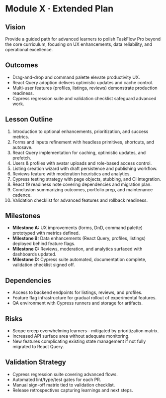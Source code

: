 # Module X · Extended Plan

## Vision

Provide a guided path for advanced learners to polish TaskFlow Pro beyond the
core curriculum, focusing on UX enhancements, data reliability, and operational
excellence.

## Outcomes

-  Drag-and-drop and command palette elevate productivity UX.
-  React Query adoption delivers optimistic updates and cache control.
-  Multi-user features (profiles, listings, reviews) demonstrate production
   readiness.
-  Cypress regression suite and validation checklist safeguard advanced work.

## Lesson Outline

1. Introduction to optional enhancements, prioritization, and success metrics.
2. Forms and inputs refinement with headless primitives, shortcuts, and
   autosave.
3. React Query implementation for caching, optimistic updates, and prefetch.
4. Users & profiles with avatar uploads and role-based access control.
5. Listing creation wizard with draft persistence and publishing workflow.
6. Reviews feature with moderation heuristics and analytics.
7. Cypress testing strategy with page objects, stubbing, and CI integration.
8. React 19 readiness note covering dependencies and migration plan.
9. Conclusion summarizing outcomes, portfolio prep, and maintenance cadence.
10.   Validation checklist for advanced features and rollback readiness.

## Milestones

-  **Milestone A:** UX improvements (forms, DnD, command palette) prototyped
   with metrics defined.
-  **Milestone B:** Data enhancements (React Query, profiles, listings) deployed
   behind feature flags.
-  **Milestone C:** Reviews, moderation, and analytics surfaced with dashboards
   updated.
-  **Milestone D:** Cypress suite automated, documentation complete, validation
   checklist signed off.

## Dependencies

-  Access to backend endpoints for listings, reviews, and profiles.
-  Feature flag infrastructure for gradual rollout of experimental features.
-  QA environment with Cypress runners and storage for artifacts.

## Risks

-  Scope creep overwhelming learners—mitigated by prioritization matrix.
-  Increased API surface area without adequate monitoring.
-  New features complicating existing state management if not fully migrated to
   React Query.

## Validation Strategy

-  Cypress regression suite covering advanced flows.
-  Automated lint/type/test gates for each PR.
-  Manual sign-off matrix tied to validation checklist.
-  Release retrospectives capturing learnings and next steps.
